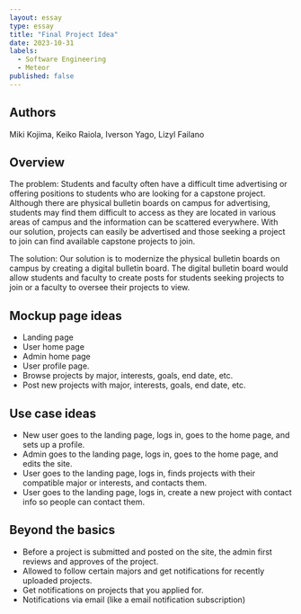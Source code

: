 ```yaml
---
layout: essay
type: essay
title: "Final Project Idea"
date: 2023-10-31
labels:
  - Software Engineering
  - Meteor
published: false
---
```


## Authors
Miki Kojima, Keiko Raiola, Iverson Yago, Lizyl Failano

## Overview
The problem: Students and faculty often have a difficult time advertising or offering positions to students who are looking for a capstone project. Although there are physical bulletin boards on campus for advertising, students may find them difficult to access as they are located in various areas of campus and the information can be scattered everywhere. With our solution, projects can easily be advertised and those seeking a project to join can find available capstone projects to join.

The solution: Our solution is to modernize the physical bulletin boards on campus by creating a digital bulletin board. The digital bulletin board would allow students and faculty to create posts for students seeking projects to join or a faculty to oversee their projects to view. 

## Mockup page ideas
- Landing page
- User home page
- Admin home page
- User profile page.
- Browse projects by major, interests, goals, end date, etc.
- Post new projects with major, interests, goals, end date, etc.

## Use case ideas
- New user goes to the landing page, logs in, goes to the home page, and sets up a profile.
- Admin goes to the landing page, logs in, goes to the home page, and edits the site.
- User goes to the landing page, logs in, finds projects with their compatible major or interests, and contacts them.
- User goes to the landing page, logs in, create a new project with contact info so people can contact them.

## Beyond the basics
- Before a project is submitted and posted on the site, the admin first reviews and approves of the project.
- Allowed to follow certain majors and get notifications for recently uploaded projects.
- Get notifications on projects that you applied for.
- Notifications via email (like a email notification subscription)



